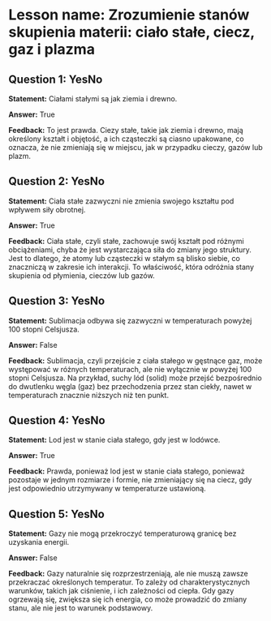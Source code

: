 # Lesson name: Zrozumienie stanów skupienia materii: ciało stałe, ciecz, gaz i plazma

## Question 1: YesNo

**Statement:** Ciałami stałymi są jak ziemia i drewno.

**Answer:** True

**Feedback:**
To jest prawda. Ciezy stałe, takie jak ziemia i drewno, mają określony kształt i objętość, a ich cząsteczki są ciasno upakowane, co oznacza, że nie zmieniają się w miejscu, jak w przypadku cieczy, gazów lub plazm.


## Question 2: YesNo

**Statement:** Ciała stałe zazwyczni nie zmienia swojego kształtu pod wpływem siły obrotnej.

**Answer:** True

**Feedback:**
Ciała stałe, czyli stałe, zachowuje swój kształt pod różnymi obciążeniami, chyba że jest wystarczająca siła do zmiany jego struktury. Jest to dlatego, że atomy lub cząsteczki w stałym są blisko siebie, co znaczniczą w zakresie ich interakcji. To właściwość, która odróżnia stany skupienia od płymienia, cieczów lub gazów.


## Question 3: YesNo

**Statement:** Sublimacja odbywa się zazwyczni w temperaturach powyżej 100 stopni Celsjusza.

**Answer:** False

**Feedback:**
Sublimacja, czyli przejście z ciała stałego w gęstnące gaz, może występować w różnych temperaturach, ale nie wyłącznie w powyżej 100 stopni Celsjusza. Na przykład, suchy lód (solid) może przejść bezpośrednio do dwutlenku węgla (gaz) bez przechodzenia przez stan ciekły, nawet w temperaturach znacznie niższych niż ten punkt.


## Question 4: YesNo

**Statement:** Lod jest w stanie ciała stałego, gdy jest w lodówce.

**Answer:** True

**Feedback:**
Prawda, ponieważ lod jest w stanie ciała stałego, ponieważ pozostaje w jednym rozmiarze i formie, nie zmieniający się na ciecz, gdy jest odpowiednio utrzymywany w temperaturze ustawioną.


## Question 5: YesNo

**Statement:** Gazy nie mogą przekroczyć temperaturową granicę bez uzyskania energii.

**Answer:** False

**Feedback:**
Gazy naturalnie się rozprzestrzeniają, ale nie muszą zawsze przekraczać określonych temperatur. To zależy od charakterystycznych warunków, takich jak ciśnienie, i ich zależności od ciepła. Gdy gazy ogrzewają się, zwiększa się ich energia, co może prowadzić do zmiany stanu, ale nie jest to warunek podstawowy.

